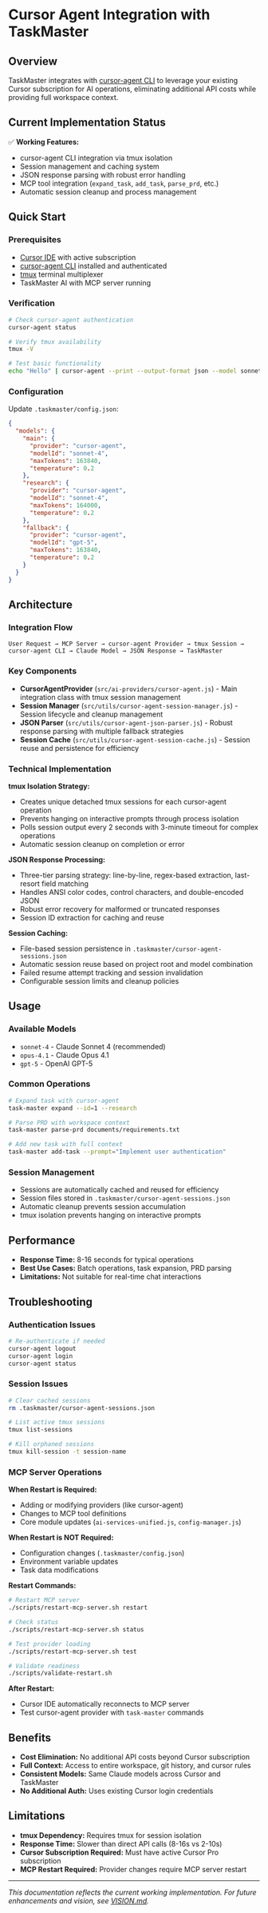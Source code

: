 # Cursor Agent Integration with TaskMaster

## Overview

TaskMaster integrates with [cursor-agent CLI](https://docs.cursor.com/features/cursor-agent) to leverage your existing Cursor subscription for AI operations, eliminating additional API costs while providing full workspace context.

## Current Implementation Status

✅ **Working Features:**
- cursor-agent CLI integration via tmux isolation
- Session management and caching system
- JSON response parsing with robust error handling
- MCP tool integration (`expand_task`, `add_task`, `parse_prd`, etc.)
- Automatic session cleanup and process management

## Quick Start

### Prerequisites

- [Cursor IDE](https://cursor.com/) with active subscription
- [cursor-agent CLI](https://docs.cursor.com/en/cli/) installed and authenticated
- [tmux](https://github.com/tmux/tmux) terminal multiplexer
- TaskMaster AI with MCP server running

### Verification

```bash
# Check cursor-agent authentication
cursor-agent status

# Verify tmux availability
tmux -V

# Test basic functionality
echo "Hello" | cursor-agent --print --output-format json --model sonnet-4
```

### Configuration

Update `.taskmaster/config.json`:
```json
{
  "models": {
    "main": {
      "provider": "cursor-agent",
      "modelId": "sonnet-4",
      "maxTokens": 163840,
      "temperature": 0.2
    },
    "research": {
      "provider": "cursor-agent",
      "modelId": "sonnet-4",
      "maxTokens": 164000,
      "temperature": 0.2
    },
    "fallback": {
      "provider": "cursor-agent",
      "modelId": "gpt-5",
      "maxTokens": 163840,
      "temperature": 0.2
    }
  }
}
```

## Architecture

### Integration Flow

```
User Request → MCP Server → cursor-agent Provider → tmux Session → cursor-agent CLI → Claude Model → JSON Response → TaskMaster
```

### Key Components

- **CursorAgentProvider** (`src/ai-providers/cursor-agent.js`) - Main integration class with tmux session management
- **Session Manager** (`src/utils/cursor-agent-session-manager.js`) - Session lifecycle and cleanup management
- **JSON Parser** (`src/utils/cursor-agent-json-parser.js`) - Robust response parsing with multiple fallback strategies
- **Session Cache** (`src/utils/cursor-agent-session-cache.js`) - Session reuse and persistence for efficiency

### Technical Implementation

**tmux Isolation Strategy:**
- Creates unique detached tmux sessions for each cursor-agent operation
- Prevents hanging on interactive prompts through process isolation
- Polls session output every 2 seconds with 3-minute timeout for complex operations
- Automatic session cleanup on completion or error

**JSON Response Processing:**
- Three-tier parsing strategy: line-by-line, regex-based extraction, last-resort field matching
- Handles ANSI color codes, control characters, and double-encoded JSON
- Robust error recovery for malformed or truncated responses
- Session ID extraction for caching and reuse

**Session Caching:**
- File-based session persistence in `.taskmaster/cursor-agent-sessions.json`
- Automatic session reuse based on project root and model combination
- Failed resume attempt tracking and session invalidation
- Configurable session limits and cleanup policies

## Usage

### Available Models

- `sonnet-4` - Claude Sonnet 4 (recommended)
- `opus-4.1` - Claude Opus 4.1
- `gpt-5` - OpenAI GPT-5

### Common Operations

```bash
# Expand task with cursor-agent
task-master expand --id=1 --research

# Parse PRD with workspace context
task-master parse-prd documents/requirements.txt

# Add new task with full context
task-master add-task --prompt="Implement user authentication"
```

### Session Management

- Sessions are automatically cached and reused for efficiency
- Session files stored in `.taskmaster/cursor-agent-sessions.json`
- Automatic cleanup prevents session accumulation
- tmux isolation prevents hanging on interactive prompts

## Performance

- **Response Time:** 8-16 seconds for typical operations
- **Best Use Cases:** Batch operations, task expansion, PRD parsing
- **Limitations:** Not suitable for real-time chat interactions

## Troubleshooting

### Authentication Issues

```bash
# Re-authenticate if needed
cursor-agent logout
cursor-agent login
cursor-agent status
```

### Session Issues

```bash
# Clear cached sessions
rm .taskmaster/cursor-agent-sessions.json

# List active tmux sessions
tmux list-sessions

# Kill orphaned sessions
tmux kill-session -t session-name
```

### MCP Server Operations

**When Restart is Required:**
- Adding or modifying providers (like cursor-agent)
- Changes to MCP tool definitions
- Core module updates (`ai-services-unified.js`, `config-manager.js`)

**When Restart is NOT Required:**
- Configuration changes (`.taskmaster/config.json`)
- Environment variable updates
- Task data modifications

**Restart Commands:**
```bash
# Restart MCP server
./scripts/restart-mcp-server.sh restart

# Check status
./scripts/restart-mcp-server.sh status

# Test provider loading
./scripts/restart-mcp-server.sh test

# Validate readiness
./scripts/validate-restart.sh
```

**After Restart:**
- Cursor IDE automatically reconnects to MCP server
- Test cursor-agent provider with `task-master` commands

## Benefits

- **Cost Elimination:** No additional API costs beyond Cursor subscription
- **Full Context:** Access to entire workspace, git history, and cursor rules
- **Consistent Models:** Same Claude models across Cursor and TaskMaster
- **No Additional Auth:** Uses existing Cursor login credentials

## Limitations

- **tmux Dependency:** Requires tmux for session isolation
- **Response Time:** Slower than direct API calls (8-16s vs 2-10s)
- **Cursor Subscription Required:** Must have active Cursor Pro subscription
- **MCP Restart Required:** Provider changes require MCP server restart

---

*This documentation reflects the current working implementation. For future enhancements and vision, see [VISION.md](VISION.md).*
